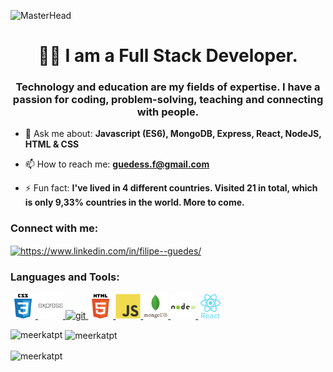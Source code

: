 ![MasterHead](https://i.postimg.cc/jqPj7jH9/Filipe-Guedes-2.png)
<h1 align="center">👨‍💻 I am a Full Stack Developer.</h1>
<h3 align="center">Technology and education are my fields of expertise. I have a passion for coding, problem-solving, teaching and connecting with people.</h3>

- 💬 Ask me about: **Javascript (ES6), MongoDB, Express, React, NodeJS, HTML & CSS**

- 📫 How to reach me: **guedess.f@gmail.com**

- ⚡ Fun fact: **I've lived in 4 different countries. Visited 21 in total, which is only 9,33% countries in the world. More to come.**

<h3 align="left">Connect with me:</h3>
<p align="left">
<a href="https://linkedin.com/in/https://www.linkedin.com/in/filipe--guedes/" target="blank"><img align="center" src="https://raw.githubusercontent.com/rahuldkjain/github-profile-readme-generator/master/src/images/icons/Social/linked-in-alt.svg" alt="https://www.linkedin.com/in/filipe--guedes/" height="30" width="40" /></a>
</p>

<h3 align="left">Languages and Tools:</h3>
<p align="left"> <a href="https://www.w3schools.com/css/" target="_blank" rel="noreferrer"> <img src="https://raw.githubusercontent.com/devicons/devicon/master/icons/css3/css3-original-wordmark.svg" alt="css3" width="40" height="40"/> </a> <a href="https://expressjs.com" target="_blank" rel="noreferrer"> <img src="https://raw.githubusercontent.com/devicons/devicon/master/icons/express/express-original-wordmark.svg" alt="express" width="40" height="40"/> </a> <a href="https://git-scm.com/" target="_blank" rel="noreferrer"> <img src="https://www.vectorlogo.zone/logos/git-scm/git-scm-icon.svg" alt="git" width="40" height="40"/> </a> <a href="https://www.w3.org/html/" target="_blank" rel="noreferrer"> <img src="https://raw.githubusercontent.com/devicons/devicon/master/icons/html5/html5-original-wordmark.svg" alt="html5" width="40" height="40"/> </a> <a href="https://developer.mozilla.org/en-US/docs/Web/JavaScript" target="_blank" rel="noreferrer"> <img src="https://raw.githubusercontent.com/devicons/devicon/master/icons/javascript/javascript-original.svg" alt="javascript" width="40" height="40"/> </a> <a href="https://www.mongodb.com/" target="_blank" rel="noreferrer"> <img src="https://raw.githubusercontent.com/devicons/devicon/master/icons/mongodb/mongodb-original-wordmark.svg" alt="mongodb" width="40" height="40"/> </a> <a href="https://nodejs.org" target="_blank" rel="noreferrer"> <img src="https://raw.githubusercontent.com/devicons/devicon/master/icons/nodejs/nodejs-original-wordmark.svg" alt="nodejs" width="40" height="40"/> </a> <a href="https://reactjs.org/" target="_blank" rel="noreferrer"> <img src="https://raw.githubusercontent.com/devicons/devicon/master/icons/react/react-original-wordmark.svg" alt="react" width="40" height="40"/> </a> </p>

<p><img align="left" src="https://github-readme-stats.vercel.app/api/top-langs?username=meerkatpt&show_icons=true&locale=en&layout=compact" alt="meerkatpt" /></p>

<p>&nbsp;<img align="center" src="https://github-readme-stats.vercel.app/api?username=meerkatpt&show_icons=true&locale=en" alt="meerkatpt" /></p>

<p><img align="center" src="https://github-readme-streak-stats.herokuapp.com/?user=meerkatpt&" alt="meerkatpt" /></p>

